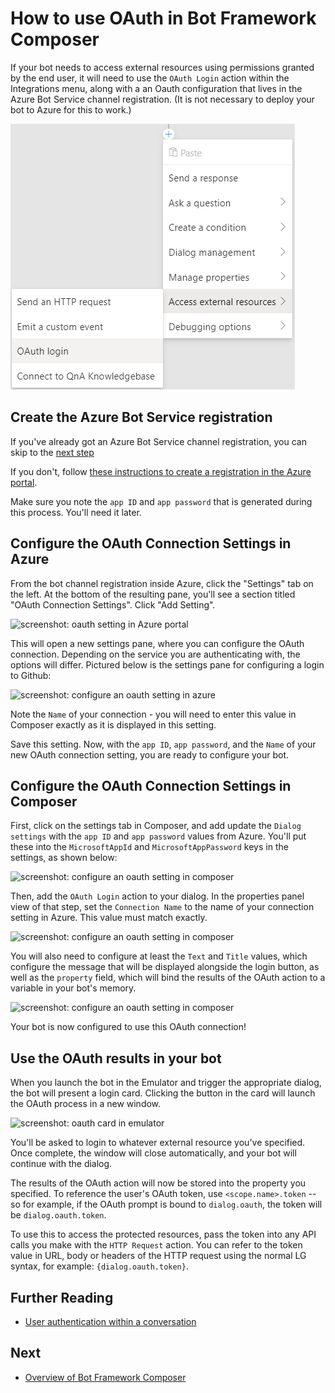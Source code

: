 # How to use OAuth in Bot Framework Composer

If your bot needs to access external resources using permissions granted by the end user, it will need to use the `OAuth Login` action within the Integrations menu, along with a an Oauth configuration that lives in the Azure Bot Service channel registration.  (It is not necessary to deploy your bot to Azure for this to work.)

![oauth-menu](./media/integration/oauth-menu.png)

## Create the Azure Bot Service registration

If you've already got an Azure Bot Service channel registration, you can skip to the [next step](#configure-the-oauth-connection-settings-in-azure)

If you don't, follow [these instructions to create a registration in the Azure portal](https://docs.microsoft.com/en-us/azure/bot-service/bot-service-quickstart-registration?view=azure-bot-service-3.0).

Make sure you note the `app ID` and `app password` that is generated during this process. You'll need it later.

## Configure the OAuth Connection Settings in Azure

From the bot channel registration inside Azure, click the "Settings" tab on the left.  At the bottom of the resulting pane, you'll see a section titled "OAuth Connection Settings".  Click "Add Setting".

![screenshot: oauth setting in Azure portal](Assets/oauth-azure-settings.png)

This will open a new settings pane, where you can configure the OAuth connection.  Depending on the service you are authenticating with, the options will differ.  Pictured below is the settings pane for configuring a login to Github:

![screenshot: configure an oauth setting in azure](Assets/oauth-github.png)

Note the `Name` of your connection - you will need to enter this value in Composer exactly as it is displayed in this setting.

Save this setting.  Now, with the `app ID`, `app password`, and the `Name` of your new OAuth connection setting, you are ready to configure your bot.

## Configure the OAuth Connection Settings in Composer

First, click on the settings tab in Composer, and add update the `Dialog settings` with the `app ID` and `app password` values from Azure. You'll put these into the `MicrosoftAppId` and `MicrosoftAppPassword` keys in the settings, as shown below:

![screenshot: configure an oauth setting in composer](Assets/oauth-settings.png)

Then, add the `OAuth Login` action to your dialog.  In the properties panel view of that step, set the `Connection Name` to the name of your connection setting in Azure. This value must match exactly.

![screenshot: configure an oauth setting in composer](Assets/oauth-properties.png)

You will also need to configure at least the `Text` and `Title` values, which configure the message that will be displayed alongside the login button, as well as the `property` field, which will bind the results of the OAuth action to a variable in your bot's memory.

![screenshot: configure an oauth setting in composer](Assets/oauth-properties2.png)

Your bot is now configured to use this OAuth connection!

## Use the OAuth results in your bot

When you launch the bot in the Emulator and trigger the appropriate dialog, the bot will present a login card. Clicking the button in the card will launch the OAuth process in a new window.

![screenshot: oauth card in emulator](Assets/oauth-card.png)

You'll be asked to login to whatever external resource you've specified. Once complete, the window will close automatically, and your bot will continue with the dialog.

The results of the OAuth action will now be stored into the property you specified. To reference the user's OAuth token, use `<scope.name>.token` -- so for example, if the OAuth prompt is bound to `dialog.oauth`, the token will be `dialog.oauth.token`.

To use this to access the protected resources, pass the token into any API calls you make with the `HTTP Request` action. You can refer to the token value in URL, body or headers of the HTTP request using the normal LG syntax, for example: `{dialog.oauth.token}`.


## Further Reading

* [User authentication within a conversation](https://docs.microsoft.com/en-us/azure/bot-service/bot-builder-concept-authentication?view=azure-bot-service-4.0)

## Next

* [Overview of Bot Framework Composer](overview_of_bfd.md) 
